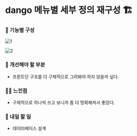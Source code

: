 # dango 메뉴별 세부 정의 재구성 🏗️

### 🚩 기능별 구성

![1](https://github.com/cha2code/daily_study/assets/141387662/71e5f8d2-4b64-4973-be7b-a5fdb30fe44e)

![2](https://github.com/cha2code/daily_study/assets/141387662/f4c11b29-5e8d-41f8-b087-0aaed964cc07)


### 🚸 개선해야 할 부분
* 프론트단 구조를 더 구체적으로 그려봐야 하지 않을까 싶다.
 
### 🧑‍💻 느낀점
* 구체적으로 하나씩 쓰고 보니까 좀 더 명확해져서 좋았다. 

### 🚧 내일 할 일
* 데이터베이스 설계
